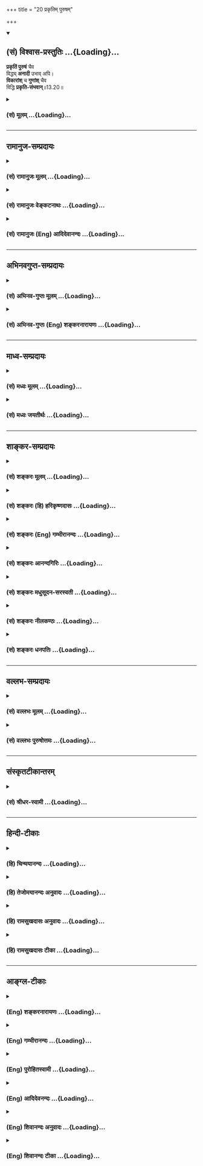 +++
title = "20 प्रकृतिम् पुरुषम्"

+++
<div class="js_include" newlevelforh1="2" title="(सं) विश्वास-प्रस्तुतिः" unfilled url="/purANam_vaiShNavam/mahAbhAratam/06-bhIShma-parva/03-bhagavad-gItA-parva/saMskRtam/vishvAsa-prastutiH/13_xetra-xetrajna-yogaH/20_prakRtim_puruSham.md">
<details open><summary><h2>(सं) विश्वास-प्रस्तुतिः ...{Loading}...</h2></summary>

**प्रकृतिं पुरुषं** चैव  
विद्ध्य् **अनादी** उभाव् अपि।  
**विकारांश्** च **गुणांश्** चैव  
विद्धि **प्रकृति-संभवान्**॥13.20॥
</details>
</div>
<div class="js_include collapsed" newlevelforh1="3" title="(सं) मूलम्" unfilled url="/purANam_vaiShNavam/mahAbhAratam/06-bhIShma-parva/03-bhagavad-gItA-parva/saMskRtam/mUlam/13_xetra-xetrajna-yogaH/20_prakRtim_puruSham.md">
<details><summary><h3>(सं) मूलम् ...{Loading}...</h3></summary>

प्रकृतिं पुरुषं चैव विद्ध्यनादी उभावपि।  
विकारांश्च गुणांश्चैव विद्धि प्रकृतिसंभवान्।।13.20।।
</details>
</div>


_________________
## रामानुज-सम्प्रदायः
<div class="js_include collapsed" newlevelforh1="3" title="(सं) रामानुजः मूलम्" unfilled url="/purANam_vaiShNavam/mahAbhAratam/06-bhIShma-parva/03-bhagavad-gItA-parva/saMskRtam/rAmAnujaH/mUlam/13_xetra-xetrajna-yogaH/20_prakRtim_puruSham.md">
<details><summary><h3>(सं) रामानुजः मूलम् ...{Loading}...</h3></summary>

।।13.19।। प्रकृतिपुरुषौ **उभौ** अन्योन्यसंसृष्टौ **अनादी** इति
**विद्धि।** बन्धहेतुभूतान् **विकारान्** इच्छाद्वेषादीन् अमानित्वादिकान्
**च गुणान्** मोक्षहेतुभूतान् **प्रकृतिसंभवान् विद्धि**। पुरुषेण संसृष्टा
इयम् अनादिकालप्रवृत्ता क्षेत्राकारपरिणता प्रकृतिः स्वविकारैः
इच्छाद्वेषादिभिः पुरुषस्य बन्धहेतुः भवति। सा एव अमानित्वादिभिः
स्वविकारैः पुरुषस्यापवर्ग हेतुः भवति इत्यर्थः। संसृष्टयोः प्रकृतिपुरुषयोः
कार्यभेदम् आह --

</details>
</div>
<div class="js_include collapsed" newlevelforh1="3" title="(सं) रामानुजः वेङ्कटनाथः" unfilled url="/purANam_vaiShNavam/mahAbhAratam/06-bhIShma-parva/03-bhagavad-gItA-parva/saMskRtam/rAmAnujaH/venkaTanAthaH/13_xetra-xetrajna-yogaH/20_prakRtim_puruSham.md">
<details><summary><h3>(सं) रामानुजः वेङ्कटनाथः ...{Loading}...</h3></summary>

  
  
।।13.20।। अथबन्धहेतुः इत्यनेन सङ्गृहीतंप्रकृतिं पुरुषम् इत्यारभ्य
विवेकानुसन्धानात्पूर्वस्यार्थं विविनक्ति -- अथेति। संसर्गहेतुश्चेति
प्रवाहानादेः संसर्गस्य निमित्तमित्यर्थः। उभावनादी इत्यत्रप्रकृतिं पुरुषं
च इतीतरेतरयोगपरचकारेण लब्धं विशेषं दर्शयति --
प्रकृतिपुरुषावुभावन्योन्यसंसृष्टाविति। तदपेक्षया द्विवचनान्तप्रयोग
उपपन्नः। प्रकृतिपुरुषावित्यत्रपरवल्लिङ्गं द्वन्द्वतत्पुरुषयोः
\[अष्टा.2।4।26\] इति पुल्लिङ्गत्वम्। तद्विशेषणत्वात्उभावनादी इत्यनयोरपि
तल्लिङ्गतैव। इच्छा द्वेषः इत्यादिनाअमानित्वम् \[13।7;8\] इत्यादिना च
निर्दिष्टा यथाक्रमं विकारगुणशब्दाभ्यामनूद्यन्त इति
दर्शयतिबन्धहेतुभूतानिति। तत्क्षेत्रं यच्च यादृक्च यद्विकारि \[13।4\] इति
प्रकरणोपक्रमे विकारशब्दः
क्षेत्रकार्यमात्रपरः;,तत्प्रत्यभिज्ञानाच्चात्रापि विकारशब्दस्तद्विषयः।
अतः प्रकरणबलान्न महदादिविकारपरत्वम्। तत्साहचर्याच्च गुणशब्दस्यापि
प्राकरणिकार्थविषयत्वौचित्यात्; सत्त्वादिगुणविषयत्वमयुक्तमिति
भावः। विकारांश्च गुणांश्च इति भेदोक्तिनिदानज्ञापनाय बन्धमोक्षहेतुत्वेन
वचनम्। हेयोपादेयगुणवर्गद्वयोपदेशो हानोपादानार्थतया सप्रयोजनः तस्य
प्रकृतिसम्भवत्वोपदेशस्तु किमर्थः इति शङ्कायामुच्यमानतया
ज्ञातव्यार्थेविद्धि इत्यधिकोक्त्यभिप्रेतमाह -- पुरुषेणेति।
प्रकृतेरेवाकारभेदेन हेयत्वोपादेयत्वज्ञापनार्थस्तत्सम्भवत्वोपदेश इति
भावः। स्वविकारैरित्यमानित्वादीनां विकारत्वभाषणंप्रकृतिसम्भवान्
इत्युक्तप्रकृतिकारणत्वाविशेषाद्गोबलीवर्दनयसूचनार्थम्।  
  

</details>
</div>
<div class="js_include collapsed" newlevelforh1="3" title="(सं) रामानुजः (Eng) आदिदेवानन्दः" unfilled url="/purANam_vaiShNavam/mahAbhAratam/06-bhIShma-parva/03-bhagavad-gItA-parva/saMskRtam/rAmAnujaH/english/AdidevAnandaH/13_xetra-xetrajna-yogaH/20_prakRtim_puruSham.md">
<details><summary><h3>(सं) रामानुजः (Eng) आदिदेवानन्दः ...{Loading}...</h3></summary>

13.20 Know this Prakrti and Purusa (self) are uncreated and are
beginningless. Know that the modifications, desire, hatred etc., which
cause bondage, and the alities of modesty etc., which cause release,
originate from Prakrti. The Prakrti, having no beginning, develops into
the form of the body, and conjoint with the self, causes bondage through
its own transformations such as desire and hatred. The same Prakrti,
through its transformations like modesty etc., causes release. Such is
the meaning. The difference in the functions of Prakrti and Purusa in
combination is stated -

</details>
</div>


_________________
## अभिनवगुप्त-सम्प्रदायः
<div class="js_include collapsed" newlevelforh1="3" title="(सं) अभिनव-गुप्तः मूलम्" unfilled url="/purANam_vaiShNavam/mahAbhAratam/06-bhIShma-parva/03-bhagavad-gItA-parva/saMskRtam/abhinava-guptaH/mUlam/13_xetra-xetrajna-yogaH/20_prakRtim_puruSham.md">
<details><summary><h3>(सं) अभिनव-गुप्तः मूलम् ...{Loading}...</h3></summary>

।।13.20 -- 13.23।। एतल्लक्षणं कृत्वा परीक्षा क्रियते -- प्रकृतिमित्यादि
पर इत्यन्तम्। प्रकृतिरप्यनादिः +++(;N कार्यकारणप्रकृतिरप्यनादिः)+++
कारणान्तराभावात्। विकाराः पटादयः। प्रकृतिरिति कार्यकारणभावे हेतुः।
पुरुषस्तु प्रधान्यात् भोक्ता। प्रकृतिपुरुषयोः पङ्ग्वन्धवत्
किलान्योन्यापेक्षा वृत्तिः। अत एवास्य \[पुरुषस्य\] शास्त्रकृद्भिः
नानाकारैर्नामभिरभिधीयते रूपम् उपद्रष्टा इत्यादिभिः। अयमत्र तात्पर्यार्थः
-- प्रकृतिः तद्विकारः; चतुर्दशविधः सर्गः; तथा पुरुषः; एतत्सर्वम् अनादि
नित्यं च ब्रह्मतत्वाच्छुरितत्वे सति तदनन्यत्वात्।

</details>
</div>
<div class="js_include collapsed" newlevelforh1="3" title="(सं) अभिनव-गुप्तः (Eng) शङ्करनारायणः" unfilled url="/purANam_vaiShNavam/mahAbhAratam/06-bhIShma-parva/03-bhagavad-gItA-parva/saMskRtam/abhinava-guptaH/english/shankaranArAyaNaH/13_xetra-xetrajna-yogaH/20_prakRtim_puruSham.md">
<details><summary><h3>(सं) अभिनव-गुप्तः (Eng) शङ्करनारायणः ...{Loading}...</h3></summary>

13.20 See Comment under 13.23

</details>
</div>


_________________
## माध्व-सम्प्रदायः
<div class="js_include collapsed" newlevelforh1="3" title="(सं) मध्वः मूलम्" unfilled url="/purANam_vaiShNavam/mahAbhAratam/06-bhIShma-parva/03-bhagavad-gItA-parva/saMskRtam/madhvaH/mUlam/13_xetra-xetrajna-yogaH/20_prakRtim_puruSham.md">
<details><summary><h3>(सं) मध्वः मूलम् ...{Loading}...</h3></summary>

।।13.20।। यतश्च यत् \[13।4\] इति वक्तुं प्रकृतिविकारपुरुषान्
सङ्क्षिप्याऽऽह। गुणाः सत्त्वादयः। तेषामत्यल्पो विशेषो लयात्सर्ग इति
विकाराः पृथगुक्ताः। कार्याकार्यगुणास्तिस्रो यतः स्वल्पोद्भवो जनौ इति
माधुच्छन्दसशाखायाम्।

</details>
</div>
<div class="js_include collapsed" newlevelforh1="3" title="(सं) मध्वः जयतीर्थः" unfilled url="/purANam_vaiShNavam/mahAbhAratam/06-bhIShma-parva/03-bhagavad-gItA-parva/saMskRtam/madhvaH/jayatIrthaH/13_xetra-xetrajna-yogaH/20_prakRtim_puruSham.md">
<details><summary><h3>(सं) मध्वः जयतीर्थः ...{Loading}...</h3></summary>

।।13.20।। ननुप्रकृतिं पुरुषं चैव विद्धि इत्यादिकमप्रतिज्ञातं
किमित्युच्यते मैवम्। यादृक्च \[13।4\] इति प्रतिज्ञातस्य सप्रकारस्य
क्षेत्रस्य कथनात् तत्प्रतिज्ञाक्रमेण प्रागेव कुतो नोक्तं इत्यत आह --
**यतश्चे**ति। यतश्च यत् \[13।4\] इति प्रतिज्ञातं प्रेरकस्वरूपं
तावत्प्रभावानन्तरं वक्तव्यं प्राप्तम्। तत्र प्रेरकस्य स्वरूपनिरूपणं
प्रेर्यज्ञानमपेक्षते। प्रेर्यं च सप्रकारं क्षेत्रम्; प्रेरकस्वरूपं
वक्तुं अनेन प्रेरणीयं सप्रकारं क्षेत्रमुच्यते। तस्य प्रागपि वचने,गौरवं
स्यादिति भावः। तर्हि प्रकृतीत्यादि कथमुच्यते ईश्वरातिरिक्तः सर्वोऽपि
चेतनाचेतनवर्गः क्षेत्रमित्युच्यते। तत्र प्रकृतिशब्देनमहाभूतानि \[13।6\]
इत्यादिनोक्तानि चतुर्विंशतितत्त्वानि गृह्यन्ते।
विकारशब्देनेच्छाद्युपलक्षिताः क्षेत्रान्तर्भूता अपि गुणत्रयाद्याः सर्वे
विकारा विवक्षाविशेषवशेन पृथगुपात्ताः। पुरुषशब्देन जीव इति। यावत्सञ्जायते
\[13।27\] इत्यादिना पुनर्वक्ष्यमाणत्वात्पुनरुक्तिदोषं परिहर्तुं
संङ्क्षिप्येत्युक्तम्। आह सप्रकारान्निरूपयति। गुणाः सुखदुःखमोहा इति
\[शं.\] कश्चित्। कार्यकारणलक्षणा इत्यन्वयः; तदुभयं निराकर्तुं व्याचष्टे
-- **गुणा** इति। ननु सत्वरजस्तमसामपि प्रकृतिविकारत्वात्विकारांश्च
गुणांश्च इति। पृथगुक्तिः किमर्था इत्यत आह -- **तेषामि**ति। इति
ज्ञापयितुमिति शेषः। विकाराः पृथगुक्ता इति विकाराश्च गुणाश्च पृथगुक्ता
इत्यर्थः। कार्याश्च तेऽकार्याश्च। तिखस्त्रयः। अनेन सुखाद्यङ्गीकारे
विकारेभ्यः पृथग्ग्रहणमयुक्तमित्यपि सूचितम्।

</details>
</div>


_________________
## शाङ्कर-सम्प्रदायः
<div class="js_include collapsed" newlevelforh1="3" title="(सं) शङ्करः मूलम्" unfilled url="/purANam_vaiShNavam/mahAbhAratam/06-bhIShma-parva/03-bhagavad-gItA-parva/saMskRtam/shankaraH/mUlam/13_xetra-xetrajna-yogaH/20_prakRtim_puruSham.md">
<details><summary><h3>(सं) शङ्करः मूलम् ...{Loading}...</h3></summary>

।।13.20।। --,**प्रकृतिं पुरुषं चैव** ईश्वरस्य प्रकृती तौ प्रकृतिपुरुषौ
**उभावपि अनादि विद्धि;** न विद्यते आदिः ययोः तौ अनादी। नित्येश्वरत्वात्
ईश्वरस्य तत्प्रकृत्योरपि युक्तं नित्यत्वेन भवितुम्। प्रकृतिद्वयवत्त्वमेव
हि ईश्वरस्य ईश्वरत्वम्। याभ्यां प्रकृतिभ्याम् ईश्वरः
जगदुत्पत्तिस्थितिप्रलयहेतुः; ते द्वे अनादी सत्यौ संसारस्य कारणम्।। न आदी
अनादी इति तत्पुरुषसमासं केचित् वर्णयन्ति। तेन हि किल ईश्वरस्य कारणत्वं
सिध्यति। यदि पुनः प्रकृतिपुरुषावेव नित्यौ स्यातां तत्कृतमेव जगत् न
ईश्वरस्य जगतः कर्तृत्वम्। तत् असत् प्राक् प्रकृतिपुरुषयोः उत्पत्तेः
ईशितव्याभावात् ईश्वरस्य अनीश्वरत्वप्रसङ्गात्; संसारस्य निर्निमित्तत्वे
अनिर्मोक्षप्रसङ्गात् शास्त्रानर्थक्यप्रसङ्गात् बन्धमोक्षाभावप्रसङ्गाच्च।
नित्यत्वे पुनः ईश्वरस्य प्रकृत्योः सर्वमेतत् उपपन्नं भवेत्। कथम्
**विकारांश्च गुणांश्चैव** वक्ष्यमाणान्विकारान्
बुद्ध्यादिदेहेन्द्रियान्तान् गुणांश्च सुखदुःखमोहप्रत्ययाकारपरिणतान्
**विद्धि** जानीहि **प्रकृतिसंभवान्;** प्रकृतिः ईश्वरस्य विकारकारणशक्तिः
त्रिगुणात्मिका माया; सा संभवो येषां विकाराणां गुणानां च तान् विकारान्
गुणांश्च विद्धि प्रकृतिसंभवान् प्रकृतिपरिणामान्।। के पुनः ते विकाराः
गुणाश्च प्रकृतिसंभवाः --,

</details>
</div>
<div class="js_include collapsed" newlevelforh1="3" title="(सं) शङ्करः (हि) हरिकृष्णदासः" unfilled url="/purANam_vaiShNavam/mahAbhAratam/06-bhIShma-parva/03-bhagavad-gItA-parva/saMskRtam/shankaraH/hindI/harikRShNadAsaH/13_xetra-xetrajna-yogaH/20_prakRtim_puruSham.md">
<details><summary><h3>(सं) शङ्करः (हि) हरिकृष्णदासः ...{Loading}...</h3></summary>

।।13.20।। सातवें अध्यायमें ईश्वरकी क्षेत्र और क्षेत्रज्ञरूप अपरा और परा
-- दो प्रकृतियाँ बतलायी गयी हैं तथा यह भी कहा गया है कि ये दोनों
प्रकृतियाँ समस्त प्राणियोंकी योनि ( कारण ) हैं। अब यह बात बतलायी जाती है
कि वे क्षेत्र और क्षेत्रज्ञरूप दोनों प्रकृतियाँ सब भूतोंकी योनि किस
प्रकार हैं --, प्रकृति और पुरुष जो कि ईश्वरकी प्रकृतियाँ हैं; उन दोनोंको
ही तू अनादि जान। जिनका आदि न हो उनका नाम अनादि है। ईश्वरका ईश्वरत्व
नित्य होनेके कारण उसकी दोनों प्रकृतियोंका भी नित्य होना उचित ही है
क्योंकि इन दोनों प्रकृतियोंसे युक्त होना ही ईश्वरकी ईश्वरता है। जिन
दोनों प्रकृतियोंद्वारा ईश्वर जगत्की उत्पत्ति स्थिति और प्रलयका कारण है;
वे दोनों अनादिसिद्ध ही संसारकी कारण हैं। कोईकोई टीकाकार जो आदि ( कारण )
नहीं हैं वे अनादि कहे जाते हैं; इस प्रकार यहाँ तत्पुरुषसमासका वर्णन करते
हैं ( और कहते हैं कि ) इससे केवल ईश्वर ही जगत्का कारण है; यह बात,सिद्ध
होती है। यदि प्रकृति और पुरुषको नित्य माना जाय तो संसार उन्हींका रचा हुआ
माना जायगा; ईश्वर जगत्का कर्ता सिद्ध न होगा। किंतु ऐसा मानना ठीक नहीं
क्योंकि ( यदि प्रकृति और पुरुषको नित्य न माने तो ) प्रकृति और पुरुषकी
उत्पत्तिसे पूर्व शासन करने योग्य वस्तुका अभाव होनेसे ईश्वरमें
अनीश्वरताका प्रसङ्ग आ जाता है। तथा संसारको बिना निमित्तके उत्पन्न हुआ
माननेसे उसके अन्तके अभावका प्रसङ्ग; शास्त्रकी व्यर्थताका प्रसङ्ग और
बन्धमोक्षके अभावका प्रसङ्ग प्राप्त होता है; ( इसलिये भी उपर्युक्त अर्थ
ठीक नहीं है। ) परंतु ईश्वरकी इन दोनों प्रकृतियोंको नित्य मान लेनेसे यह
सब व्यवस्था ठीक हो जाती है। कैसे ( सो कहते हैं -- ) विकारोंको और गुणोंको
तू प्रकृतिसे उत्पन्न जान अर्थात् बुद्धिसे लेकर शरीर और इन्द्रियोंतक अगले
श्लोकमें बतलाये हुए विकारोंको तथा सुखदुःख और मोह आदि वृत्तियोंके रूपमें
परिणत हुए तीनों गुणोंको तू प्रकृतिसे उत्पन्न हुए जान। अभिप्राय यह है कि
विकारोंकी कारणरूपा जो ईश्वरकी त्रिगुणमयी माया शक्ति है; उसका नाम प्रकृति
है। वह जिन विकारों और गुणोंको उत्पन्न करनेवाली है; उन विकारों और गुणोंको
तू प्रकृतिजनित -- प्रकृतिके ही परिणाम समझ।

</details>
</div>
<div class="js_include collapsed" newlevelforh1="3" title="(सं) शङ्करः (Eng) गम्भीरानन्दः" unfilled url="/purANam_vaiShNavam/mahAbhAratam/06-bhIShma-parva/03-bhagavad-gItA-parva/saMskRtam/shankaraH/english/gambhIrAnandaH/13_xetra-xetrajna-yogaH/20_prakRtim_puruSham.md">
<details><summary><h3>(सं) शङ्करः (Eng) गम्भीरानन्दः ...{Loading}...</h3></summary>

13.20 Viddhi, know; ubhau, both; prakrtim Nature; and also the purusam,
individual soul;-these two; Nature and the soul. the aspects of God-to
be api, verily; anadi, without beginning. Those two that have no
beginning (adi), are anadi. Since the godhood of God is eternal,
therefore it is logical that even His aspects also should have
eternality. For God's god-hood consists verily in having the two
aspects. Those two aspects through which God becomes the cause of
creation, continuance and dissolution of the Universe, and which are
beginningless, are the sources of mundane existence. Some interpret the
phrase anadi in the tatpurusa \[Tatpurusa: Name of a class of compounds
in which the first member determines the sense of the other members, or
in which the last member is defined or alified by the first, without
losing its original independence.-V.S.A.\] sense of na adi, not primeval
(not cause). (According to them) thery indeed is established the
causality of God. Again, if Nature and soul themselves be eternal, the
mundane existence would surely be their creation, and the causality of
the mundane existence would not be God's. That is wrong because, there
being nothing to rule over before the emergence of Nature and soul,
there will arise the contingency of God ceasing to be God! And if the
mundane state be uncaused \[Uncaused, i.e. not caused by Nature and
soul, but by God independently of those two aspects.\] there arises the
contingency of the absence of Liberation, \[If God were. Himself the
sole cause of mundane existence, independently of His two aspects, then
it would be endless because there would be nothing to prevent liberated
souls from being put under bondage again.\] the scriptures becoming
useless, and the absence of bondage and freedom. On the other hand, all
these become justifiable if God and the two aspects be eternal. How;
Viddhi, know; the vikaran, modifications that will be spoken of-the
intellect etc., the body and the organs; ca eva, as also; gunan, the
alities (sattva etc.)-manifest in the form of the mental states of
happiness, sorrow and attachment; as prakriti-sambhavan, born of Nature.
Nature, Maya, is the power of God, which is the cause of the
modifications and which consists of the three alities. Those
modifications and alities, which have that Nature as their source,-know
those modifications and alities as 'born of Nature', as transformations
of Nature. Which again, are those modifications and alities born of
Nature;

</details>
</div>
<div class="js_include collapsed" newlevelforh1="3" title="(सं) शङ्करः आनन्दगिरिः" unfilled url="/purANam_vaiShNavam/mahAbhAratam/06-bhIShma-parva/03-bhagavad-gItA-parva/saMskRtam/shankaraH/AnandagiriH/13_xetra-xetrajna-yogaH/20_prakRtim_puruSham.md">
<details><summary><h3>(सं) शङ्करः आनन्दगिरिः ...{Loading}...</h3></summary>

।।13.19।। प्रकृतिमित्यादि वक्ष्यमाणमनन्तरपूर्वग्रन्थसंबन्धीत्याशङ्क्य
व्यवहितेन संबन्धार्थं व्यवहितमनुवदति -- **तत्रेति।** तयोश्च
प्रकृत्योरुक्तं भूतकारणत्वमित्याह -- **एतदिति।** भूतानामिव प्रकृत्योरपि
प्रकृत्यन्तरापेक्षयानवस्थानान्न भूतयोनितेति शङ्कते -- **क्षेत्रेति।**
तत्राकृताभ्यागमादिवारणाय बन्धस्य निदानज्ञानार्थमात्मनो
विक्रियावत्त्वादिदोषनिरासार्थं च प्रकृतिपुरुषयोरनादित्वं
क्षेत्रत्वेनोक्तानां प्रकृतिंप्रति विकारभावं च दर्शयति -- **अयमर्थ
इति।** स च यो यत्स्वभावश्चेत्युद्दिष्टं व्याचष्टे -- **प्रकृतिमिति।**
ईश्वस्यापरा प्रकृतिरत्र प्रकृतिशब्देनोक्ता परा तु प्रकृतिर्जीवाख्या
पुरुषशब्देन विवक्षितेति व्याकरोति -- **ईश्वरस्येति।** तयोरनादित्वं
व्युत्पादयति -- **नेत्यादिना।** तत्र युक्तिमाह --
**नित्यत्वादीश्वरस्येति।** ईश्वरस्योक्तप्रकृतिद्वयवत्त्वं
कथमित्याशङ्क्याह -- **प्रकृतीति।** तस्य जगज्जन्मादौ
स्वातन्त्र्यमेवेश्वरत्वं न प्रकृतिद्वयवत्वमित्याशङ्क्याह --
**याभ्यामिति।** प्रकृत्योरनादित्वं कुत्रोपयुक्तमित्याशङ्क्याह -- **ते
इति।** मतान्तरमाह -- **नेत्यादिना।** तयोर्मूलकारणत्वाभावे कस्य
तदेष्टव्यमित्याशङ्क्याह -- **तेन हीति।** प्रकृत्योरेव मूलकारणत्वे
श्रुतिस्मृतिसिद्धमीश्वरस्य तथात्वं न स्यादित्याह -- **यदीति।**
प्रकृतिद्वयस्य कार्यत्वपक्षं प्रत्याह -- **तदसदिति।** किञ्च
प्रकृतिद्वयमनपेक्ष्येश्वरस्य संसारहेतुत्वे स्वातन्त्र्यान्मुक्तानामपि
ततः  
  
संसाराप्तेरनिषेधान्मोक्षशास्त्राप्रामाण्यान्न तस्यैव संसारहेतुतेत्याह --
**संसारस्येति।** निर्निमित्तत्वं प्रकृतिद्वयापेक्षामृते परस्यैव
निमित्तत्वमिति यावत्। किञ्च कार्यत्वे प्रकृत्योस्तदुदयात्पूर्वं
बन्धाभावे तद्विश्लेषात्मनो मोक्षस्याभावात्कदाचिदुभयाभावे
पुनस्तदप्रसङ्गान्न प्रकृतिद्वयस्य कार्यतेत्याह -- **बन्धेति।**
प्रकृत्योर्मूलकारणत्वे नानुपपत्तिरित्याह -- **नित्यत्व इति।** स्वपक्षे
दोषाभावं प्रश्नपूर्वकं प्रपञ्चयति -- **कथमित्यादिना।** संभवः
सत्ताप्रापको हेतुः प्रकृतेरनादित्वे विकाराणां गुणानां च
तत्कार्यत्वादात्मनो निर्विकारत्वं निर्गुणत्वं च सिध्यतीति भावः।

</details>
</div>
<div class="js_include collapsed" newlevelforh1="3" title="(सं) शङ्करः मधुसूदन-सरस्वती" unfilled url="/purANam_vaiShNavam/mahAbhAratam/06-bhIShma-parva/03-bhagavad-gItA-parva/saMskRtam/shankaraH/madhusUdana-sarasvatI/13_xetra-xetrajna-yogaH/20_prakRtim_puruSham.md">
<details><summary><h3>(सं) शङ्करः मधुसूदन-सरस्वती ...{Loading}...</h3></summary>

।।13.20।। तदनेन ग्रन्थेन तत्क्षेत्रं यच्च यादृक्चेत्येतद्व्याख्यातम्।
इदानीं यद्विकारि यतश्च यत् स च यो,यत्प्रभावश्चेत्येतद्व्याख्यातव्यम्।
तत्र प्रकृतिपुरुषयोः संसारहेतुत्वकथनेन यद्विकारि यतश्च
यदिति,प्रकृतिमित्यादि द्वाभ्यां प्रपञ्च्यते। स च यो यत्प्रभावश्चेति तु
पुरुष इत्यादिद्वाभ्यामिति विवेकः। तत्र सप्तमे ईश्वरस्य द्वे प्रकृती
परापरे क्षेत्रक्षेत्रज्ञलक्षणे उपन्यस्य एतद्योनीनि भूतानीत्युक्तं;
तत्रापरा प्रकृतिः क्षेत्रलक्षणा परा तु जीवलक्षणेति तयोरनादित्वमुक्त्वा
तदुभययोनित्वं भूतानामुच्यते। प्रकृतिमिति प्रकृतिर्मायाख्या
त्रिगुणात्मिका पारमेश्वरी शक्तिः क्षेत्रलक्षणा या प्रागपरा
प्रकृतिरित्युक्ता। या तु परा प्रकृतिर्जीवाख्या प्रागुक्ता स इह पुरुष
इत्युक्त इति न पूर्वापरविरोधः। प्रकृतिं पुरुषं च उभावपि अनादी एव विद्धि।
न विद्यत आदिः कारणं ययोस्तौ। तथा प्रकृतेरनादित्वं सर्वजगत्कारणत्वात्;
तस्या अपि कारणतापेक्षत्वेऽनवस्थाप्रसङ्गात्; पुरुषस्यानादित्वं
तद्धर्माधर्मप्रयुक्तत्वात्; कृत्स्नस्य जगतः जातस्य
हर्षशोकभयसंप्रतिपत्तेः अन्यथा कृतहान्यकृताभ्यागमप्रसङ्गात्। यतः
प्रकृतिरनादिः अतस्तस्या भूतयोनित्वमुक्तं प्रागुपपद्यत इत्याह --
विकारानिति। विकारांश्च षोडश पञ्चमहाभूतान्येकादशेन्द्रियाणि च; गुणांश्च
सत्त्वरजस्तमोरूपान् सुखदुःखमोहान् प्रकृतिसंभवानेव प्रकृतिकारणकानेव
विद्धि जानीहि।

</details>
</div>
<div class="js_include collapsed" newlevelforh1="3" title="(सं) शङ्करः नीलकण्ठः" unfilled url="/purANam_vaiShNavam/mahAbhAratam/06-bhIShma-parva/03-bhagavad-gItA-parva/saMskRtam/shankaraH/nIlakaNThaH/13_xetra-xetrajna-yogaH/20_prakRtim_puruSham.md">
<details><summary><h3>(सं) शङ्करः नीलकण्ठः ...{Loading}...</h3></summary>

।।13.20।। एवं क्षेत्रं शरीराख्यमव्यक्तमुक्तं तत्प्रकाराश्च
महदाद्यास्त्रयोविंशतिस्तद्विकारा इच्छादयो ज्ञानाज्ञानशब्दिता
अमानित्वमानित्वादयः पुरुषश्च उक्तः। इदानीं क्षेत्रक्षेत्रज्ञयोर्मध्ये
यस्माद्यज्जायते तच्च क्षेत्रज्ञस्य प्रभावश्चेति द्वयं वक्तव्यं तत्राद्यं
विवृणोति त्रिभिः -- **प्रकृतिमिति।** सप्तमाध्यायेऽष्टधा या प्रकृतिरपरा
उक्ता सात्र प्रकृतिः। या तु जीवभूता परा प्रकृतिरुक्ता सात्र
पुरुषशब्देनोच्यते। एतौ हि संपृक्तौ संसारं जनयतः। वियोगश्च तयोर्मोक्षः।
तत्र तावुभावप्यनादी विद्धि। तयोरादिमत्त्वे संसारस्याकस्मिकत्वापातात्
कृतहानाकृताभ्यागमप्रसङ्गश्चेत्यन्यत्र विस्तरः। विकारान् इच्छादीन् गुणान्
बुद्धीन्द्रियादींश्च प्रकृतिसंभवान् विद्धि।

</details>
</div>
<div class="js_include collapsed" newlevelforh1="3" title="(सं) शङ्करः धनपतिः" unfilled url="/purANam_vaiShNavam/mahAbhAratam/06-bhIShma-parva/03-bhagavad-gItA-parva/saMskRtam/shankaraH/dhanapatiH/13_xetra-xetrajna-yogaH/20_prakRtim_puruSham.md">
<details><summary><h3>(सं) शङ्करः धनपतिः ...{Loading}...</h3></summary>

।।13.20।। सप्तमे ईश्वरस्य द्वे प्रकृती परापरे क्षेत्रक्षेत्रज्ञलक्षणे
उपन्यस्य एतद्योनीनि भूतानित्युक्तं तत्र
प्रकृतिद्वयनिरुपणार्थमारब्धेऽस्मिन्नध्याये इदं शरीरमिति द्वाभ्यां
क्षेत्रक्षेत्रलक्षणप्रकृतिद्वयस्वरुपं निर्दिश्य तत्क्षेत्रं यच्च
यादृक्चेत्यादिना तत्प्रतिपादितं; ततो महाभूतानीत्यादिना यच्च यादृक्चेति
प्रतिपाद्य सच यो यत्प्रभावश्चेति पुरुष इति द्वाभ्यां प्रतिपादयितुमादौ
एतद्योनीनि भूतानिति निरुपणाय प्रतिज्ञातं यद्विकारि यतश्च यदिति
प्रतिपादयति -- प्रकृतिमिति द्वाभ्याम्। प्रकृतिरीश्वरस्य हि
विकारकारणशक्तिस्त्रिगुणात्मिका मायामायां तु प्रकृतिं विद्यान्मायिनं तु
महेश्वरं। देवी ह्येषा गुणमयी मम माया दुरत्यया िति श्रुतिस्मृतिभ्यां
पुरुषः क्षेत्रज्ञलक्षणा परा प्रकृतिः तौ प्रकृतिपुरुषावुभावपि अनादी एव
नतु सादी इति विद्धि। नैक्सायपि सादित्त्वमिति द्रढयितुमुभावपीत्युक्तं। न
विद्यते आदिः कारणं ययोस्तावनादी। ईश्वरस्य नित्यत्वात्तत्प्रकृत्योरपि
तथात्वेन भवितुं युक्तम्। संसारोत्पादनोपयुक्तमनादित्वं ययोस्ताभ्यां
प्रकृतिभ्यामीश्वरस्य जगदुत्पत्तिस्थतिप्रलयहेतुत्वसंपत्त्या
तद्वयवत्त्वमेव तस्येश्वरत्वम्। ननु प्रकृतिपुरुषोरनादित्वे तयोरेव
जगत्कर्तृत्वं नेश्वरस्य तयोरादिमत्त्वे त्वीश्वरस्य तत्कर्तृत्वं
सिध्यतीत्यतो न अनादीति तत्पुरुषसमासो वक्तव्य इतिचेन्न।
प्रकृतिपुरुषोरुत्पत्तेः प्रागीशितव्याभावादीश्वरस्यानीश्वरत्वप्रशङ्गात्।
संसारस्य निर्निमित्तत्वे मुक्तानामपि
संसारापत्तेरनिषेधादनिर्मोक्षप्रसघङ्गेन शास्त्रानर्थक्यप्रसङ्गात्।
तदुतयात्पर्वं बन्धस्याभावेन तन्निवृत्त्यात्मनो मोक्षास्याभावात्
बन्धमोक्षाभावप्रसङ्गाच्च। प्रकृतिपुरुषयोरनादित्वे विकाराणआं गुणानां च
प्रकृतिकार्यत्वादात्म नो निर्विकारत्वं निर्गुणत्वं च सिध्यति।
इदमेवाभिप्रेत्याह। इदमेवाभिप्रेत्याह। विकारन्वक्ष्यमाणान्
बुद्य्धादिदेहेन्द्रियान्तान् गुणांस्चैव सुखदुःखमोहप्रत्ययाकारपरिणतान्
सत्त्वरजस्तमःसंज्ञान् प्रकृतिसंभवान् त्रिगुणात्मिकमायापरिणामान् विद्धि
जानीहि। पुरुषं च वित् हि विद्धीति पुरुषादिशब्दावृत्त्या
उत्तरार्धस्तविद्धीत्यस्य संबन्धेन योज्यम्। तेन नित्यज्ञानस्वरुपस्य
विवक्षितत्वात्पुरुषशब्दस्य कार्यकरणसंघाते प्रसिद्धेस्तस्य च
सादित्वात्कथमनादित्मिति शङ्का न प्रभवतीति क्लिष्टकल्पना तु पूर्वं महता
प्रयत्नेन संघातात्पुरुषवैलक्षण्यप्रतिपादनादस्याः शङ्कयाया
एवाभावात्सर्वज्ञैराचार्यैः कथं कर्तव्येति तदकरणातेषां न्यूनता न
शङ्कनीया।

</details>
</div>


_________________
## वल्लभ-सम्प्रदायः
<div class="js_include collapsed" newlevelforh1="3" title="(सं) वल्लभः मूलम्" unfilled url="/purANam_vaiShNavam/mahAbhAratam/06-bhIShma-parva/03-bhagavad-gItA-parva/saMskRtam/vallabhaH/mUlam/13_xetra-xetrajna-yogaH/20_prakRtim_puruSham.md">
<details><summary><h3>(सं) वल्लभः मूलम् ...{Loading}...</h3></summary>

।।13.20।। अथस च यो यत्प्रभावश्च \[13।4\] इत्येतत्पूर्वप्रतिज्ञातं
पुरुषतत्त्वं कथयिष्यन् अत्यन्तविभक्तस्वभावयोः प्रकृत्यात्मनोः
कारणस्वरूपादनन्ययोः सफलं सर्वहेतुत्वमाह -- पञ्चभिः। तत्र
प्रकृतिरात्मव्यतिरिक्ता साङ्ख्यैकदेशिनो मते पुरुषवन्नित्या।
भगवदीयसाङ्ख्ये तु भागवतः शक्तिः। साङ्ख्यशास्त्रं तु न भगवन्तं विषयीकरोति
तत्प्रवर्त्तकत्वात्तन्नियामकत्वाच्च। अक्षरादर्वागेव तच्छास्त्रप्रवृत्तेः
पञ्चधा भावना अनादिः पुरुषोत्तमोऽक्षरं कालः प्रकृतिपुरुषाविति। इदं
मतमाश्रित्यात्र साङ्ख्यसिद्धान्तप्रवृत्तिः; न तु प्राकृतमाश्रित्य। तथाहि
-- प्रकृतिमिति। पुरुषमिति। उभयत्र सर्वसमष्टिरूपविवक्षयैकवचनम्। एतच्चस एव
(एषः) प्रकृतिं सूक्ष्मां दैवीं गुणमयीं विभुः। यदृच्छयैवोपगतामभ्यपपद्यत
लीलया। गुणैर्विचित्राः सृजतीं सरूपाः प्रकृतिं प्रजाः। विलोक्य सद्यो
मुमुहे स इह ज्ञानगृहया \[भाग.3।26।4;5\] इति भागवतवाक्येनैकार्थयति। तत्र
कार्यकारणरूपेण प्रकृतिर्द्विविधा; कार्यरूपा जीवात्मोपाधिरविद्यायुक्ता
कारणरूपा माया परमात्मनः। एवं पुरुषोऽपि द्विविधः कारणमंशी मूलपुरुषात्मा;
तस्य कार्यं अंशा जीवपुरुषा इति। तत्र स एव पुरुषः प्रकृतिं लीलया क्रीडया
हेतुनाऽभ्यपद्यत। कीदृशीं प्रकृतिं यदृच्छयैव भगवदिच्छयैवोपगतामिति। तां तं
च उभावप्येतौ चिरादधिगम्यमानौ मदंशभूतौ सच्चित्स्वभावौ
कारणस्वरूपानन्यत्वादनादी एव विद्धि।
बन्धहेतुभूतान्विकारांश्चेच्छाद्वेषादीन् अमानित्वाद्विकारांश्च।
गुणानमृतहेतुभूतान्सत्वादीन्वा प्रकृतिसम्भवाननादीन् विद्धि। सर्गकाले मे
मायांशागुणात्मिकाऽचेतना प्रकृतिः पुरुषेण मूलभूताक्षरांशेन संसृष्टा
महदहङ्कारभूम्यादिरूपिणी क्षेत्राकारेण विपरिणता अन्तरासृष्ट्या
नीहाररूपयाऽविद्ययाऽध्यस्ता प्रकृतिः सविकारैरिच्छाद्वेषादिभिः पुरुषस्य
बन्धहेतुः। सैव मायानिर्मितया विद्ययाऽवगताऽमानित्वादिभिः स्वविकारैः
पुरुषस्यामृतहेतुर्भवतीत्यर्थः।

</details>
</div>
<div class="js_include collapsed" newlevelforh1="3" title="(सं) वल्लभः पुरुषोत्तमः" unfilled url="/purANam_vaiShNavam/mahAbhAratam/06-bhIShma-parva/03-bhagavad-gItA-parva/saMskRtam/vallabhaH/puruShottamaH/13_xetra-xetrajna-yogaH/20_prakRtim_puruSham.md">
<details><summary><h3>(सं) वल्लभः पुरुषोत्तमः ...{Loading}...</h3></summary>

  
  
।।13.20।। एवं पूर्वप्रतिज्ञातंतत्क्षेत्रं यच्च यादृक्च \[13।4\] इति
निरूपितम् स्वांशत्वेन तत्र क्षेत्रक्षेत्रज्ञसंज्ञा कथं
इत्याशङ्क्ययद्विकारि \[13।4\] इत्यादिना पूर्वमेव प्रतिज्ञातं उभयोः
स्वरूपं निरूपयति -- प्रकृतिमित्याद्यैः पञ्चभिः पद्यैः। प्रकृतिं
सर्वजननसमर्था व्यापकत्वादिधर्मयुतां भगवच्छक्तित्वादनादिं; पुरुषं
च,तद्रसभोक्तारं भोक्त्रंशरूपं भगवदंशत्वादनादिम्; एवमुभावपि अनादी विद्धि
जानीहि। अत्रायं भावः -- पूर्वं ब्रह्मप्रकृतिपुरुषरूपेण
त्रिचित्ररसभोगार्थमाविभूर्य ततः सर्वं कृतवान्; स्वांशानां जीवानां
ज्ञापनार्थं तत्र मोहकस्वभावमायासम्बन्धादन्यथा ज्ञानेन सम्बन्धो भवति;
तदभावायाऽनादिस्वभगवच्छक्तिभगवदंशादिज्ञानेन मोहो न भवेदित्यर्थः। एवं
तावनादी ज्ञात्वा विकारान् देहेन्द्रियादीन् सेवौपयिकान् गुणान्
सुखदुःखमोहात्मकान् प्रकृतिसम्भवानेव विद्धि। अत्रायं भावः
कयाचिदवस्थयाऽवस्थितस्वस्वरूपेण स्वरसानुभवार्थं देहादीन् सत्तात्मकान्
शक्तितः प्रकटीकरोति; तथैव
सङ्गमसुखानुभवविरहदुःखानन्दानुभवासक्त्यात्मकानन्दमोहात्मकान् गुणानपि
प्रकटयति; अतस्तथा विद्धि। एवं ज्ञानप्रयोजनं चाग्रे स्फुटीभविष्यति।  
  

</details>
</div>


_________________
## संस्कृतटीकान्तरम्
<div class="js_include collapsed" newlevelforh1="3" title="(सं) श्रीधर-स्वामी" unfilled url="/purANam_vaiShNavam/mahAbhAratam/06-bhIShma-parva/03-bhagavad-gItA-parva/saMskRtam/shrIdhara-svAmI/13_xetra-xetrajna-yogaH/20_prakRtim_puruSham.md">
<details><summary><h3>(सं) श्रीधर-स्वामी ...{Loading}...</h3></summary>

।।13.20।। तदेवंतत्क्षेत्रं यच्च यादृक्च इत्येतावत्प्रपञ्चितम्। इदानीं
तुयद्विकारि यतश्च यत्। स च यो यत्प्रभावश्च इत्येतत्पूर्वं प्रतिज्ञातमेव
प्रकृतिपुरुषयोः संसारहेतुत्वकथनेन प्रपञ्चयति **-- प्रकृतिमिति पञ्चभिः।**
तत्र प्रकृतिपुरुषयोरादिमत्त्वे तयोरपि प्रकृत्यन्तरेण
भाव्यमित्यनवस्थापत्तिः स्यात्। अतस्तावुभावनादी विद्धि। अनादेरीश्वरस्य
शक्तित्वात्प्रकृतिरनादिः; पुरुषोऽपि तदंशत्वादनादिरेव; अत्र च परमेश्वरस्य
तच्छक्तीनां चानादित्वं नित्यत्वं च
श्रीमच्छंकरभगवद्भाष्यकृद्भिरतिप्रबन्धेनोपपादितमिति
ग्रन्थबाहुल्यान्नास्माभिः प्रतन्यते। विकारांश्च देहेन्द्रियादीन्;
गुणांश्च गुणपरिणामान्सुखदुःखमोहादीन्प्रकृतेः संभवान्संभूतान्विद्धि।

</details>
</div>


_________________
## हिन्दी-टीकाः
<div class="js_include collapsed" newlevelforh1="3" title="(हि) चिन्मयानन्दः" unfilled url="/purANam_vaiShNavam/mahAbhAratam/06-bhIShma-parva/03-bhagavad-gItA-parva/hindI/chinmayAnandaH/13_xetra-xetrajna-yogaH/20_prakRtim_puruSham.md">
<details><summary><h3>(हि) चिन्मयानन्दः ...{Loading}...</h3></summary>

।।13.20।। इसके पूर्व सातवें अध्याय में भगवान् श्रीकृष्ण ने अपनी दो
प्रकृतियों अपरा और परा का वर्णन करते हुए कहा था कि ये दोनों प्रकृतियाँ
ही सृष्टि की योनि अर्थात् कारण हैं। इन दोनों का ही निर्देश यहाँ क्षेत्र
और क्षेत्रज्ञ के रूप में किया गया है। उक्त विचार को ही दूसरी शब्दावली में
बताते हुए भगवान् कहते हैं कि प्रकृति (क्षेत्र) और पुरुष (क्षेत्रज्ञ)
दोनों ही अनादि हैं। ये दोनों ही परमात्मा के ही दो रूप हैं। परमेश्वर
नित्य है; इसलिए उसके इन दो रूपों का भी अनादि होना; उचित ही है। प्रकृति
और पुरुष ही परस्पर सम्बन्ध के द्वारा इस जगत् की उत्पत्ति; स्थिति और लय
के कारण हैं। इस प्रकार; यद्यपि संसार के कारण ये दोनों हैं; तथापि इनका
अधिष्ठान ज्योतियों की ज्योतिस्वरूप ब्रह्म ही है। भगवान् आगे कहते हैं कि
समस्त देह; इन्द्रिय; मन और बुद्धि ये विकार और सुखदुख; मोहादिक ये गुण
जिनका वर्णन गीता में ही आगे किया जाने वाला है प्रकृति से उत्पन्न होते
हैं और आत्मा स्वयं अविकारी रहते हुए इन विकारों को प्रकाशित करता
है। प्रकृति से उत्पन्न वे गुण और विकार क्या हैं सुनो

</details>
</div>
<div class="js_include collapsed" newlevelforh1="3" title="(हि) तेजोमयानन्दः अनुवादः" unfilled url="/purANam_vaiShNavam/mahAbhAratam/06-bhIShma-parva/03-bhagavad-gItA-parva/hindI/tejomayAnandaH/anuvAdaH/13_xetra-xetrajna-yogaH/20_prakRtim_puruSham.md">
<details><summary><h3>(हि) तेजोमयानन्दः अनुवादः ...{Loading}...</h3></summary>

।।13.20।। प्रकृति और पुरुष इन दोनों को ही तुम अनादि जानो। और तुम यह भी
जानो कि सभी विकार और गुण प्रकृति से ही उत्पन्न हुए हैं।।  
  

</details>
</div>
<div class="js_include collapsed" newlevelforh1="3" title="(हि) रामसुखदासः अनुवादः" unfilled url="/purANam_vaiShNavam/mahAbhAratam/06-bhIShma-parva/03-bhagavad-gItA-parva/hindI/rAmasukhadAsaH/anuvAdaH/13_xetra-xetrajna-yogaH/20_prakRtim_puruSham.md">
<details><summary><h3>(हि) रामसुखदासः अनुवादः ...{Loading}...</h3></summary>

।।13.20।। प्रकृति और पुरुष -- दोनोंको ही तुम अनादि समझो और विकारों तथा
गुणोंको भी प्रकृतिसे ही उत्पन्न समझो। कार्य और करणके द्वारा होनेवाली
क्रियाओंको उत्पन्न करनेमें प्रकृति हेतु कही जाती है और सुख-दुःखोंके
भोक्तापनमें पुरुष हेतु कहा जाता है।

</details>
</div>
<div class="js_include collapsed" newlevelforh1="3" title="(हि) रामसुखदासः टीका" unfilled url="/purANam_vaiShNavam/mahAbhAratam/06-bhIShma-parva/03-bhagavad-gItA-parva/hindI/rAmasukhadAsaH/TIkA/13_xetra-xetrajna-yogaH/20_prakRtim_puruSham.md">
<details><summary><h3>(हि) रामसुखदासः टीका ...{Loading}...</h3></summary>

।।13.20।।***व्याख्या --***  \[इसी अध्यायके तीसरे श्लोकमें भगवान्ने
क्षेत्रके विषयमें **यच्च** (जो है); **यादृक् च** (जैसा है);
**यद्विकारि** (जिन विकारोंवाला है) और **यतश्च यत्** (जिससे जो उत्पन्न
हुआ है) -- ये चार बातें सुननेकी आज्ञा दी थी। उनमेंसे **यच्च** का वर्णन
पाँचवें श्लोकमें और **यद्विकारि** का वर्णन छठे श्लोकमें कर दिया।
**यादृक् च** का वर्णन आगे इसी अध्यायके छब्बीसवेंसत्ताईसवें श्लोकोंमें
करेंगे। अब **यतश्च यत्** का वर्णन करते हुए प्रकृतिसे विकारों और गुणोंको
उत्पन्न हुआ बताते हैं। इसमें भी देखा जाय तो विकारोंका वर्णन पहले छठे
श्लोकमें **इच्छा द्वेषः** आदि पदोंसे किया जा चुका है। यहाँ गुण प्रकृतिसे
उत्पन्न होते हैं -- यह बात नयी बतायी है। बारहवेंसे अठारहवें श्लोकतक ज्ञेय
तत्त्व(परमात्मा) का वर्णन है और यहाँ उन्नीसवेंसे चौंतीसवें श्लोकतक
पुरुष(क्षेत्रज्ञ) का वर्णन है। वहाँ तो ज्ञेय तत्त्वके अन्तर्गत ही सब कुछ
है और यहाँ पुरुषके अन्तर्गत सब कुछ है अर्थात् वहाँ ज्ञेय तत्त्वके
अन्तर्गत पुरुष है और यहाँ पुरुषके अन्तर्गत ज्ञेय तत्त्व है। तात्पर्य यह
है कि ज्ञेय तत्त्व (परमात्मा) और पुरुष (क्षेत्रज्ञ) -- दोनों तत्त्वसे दो
नहीं हैं; प्रत्युत एक ही हैं। \]**प्रकृतिं पुरुषं चैव विद्ध्यनादी उभावपि
--** यहाँ **प्रकृतिम्**पद सम्पूर्ण क्षेत्र(जगत्)की कारणरूप मूल प्रकृतिका
वाचक है। सात प्रकृतिविकृति (पञ्चमहाभूत; अहंकार और महत्तत्त्व) तथा सोलह
विकृति (दस; इन्द्रियाँ; मन और पाँच विषय) -- ये सभी प्रकृतिके कार्य हैं
और प्रकृति इन सबकी मूल कारण है।**पुरुषम्** पद यहाँ क्षेत्रज्ञका वाचक है;
जिसको इसी अध्यायके पहले श्लोकमें क्षेत्रको जाननेवाला कहा गया है। प्रकृति
और पुरुष -- दोनोंको अनादि कहनेका तात्पर्य है कि जैसे परमात्माका अंश यह
पुरुष (जीवात्मा) अनादि है; ऐसे ही यह प्रकृति भी अनादि है। इन दोनोंके
अनादिपनेमें फरक नहीं है किन्तु दोनोंके स्वरूपमें फरक है। जैसे -- प्रकृति
गुणोंवाली है और पुरुष गुणोंसे सर्वथा रहित है प्रकृतिमें विकार होता है और
पुरुषमें विकार नहीं होता प्रकृति जगत्की कारण बनती है और पुरुष किसीका भी
कारण नहीं बनता प्रकृतिमें कार्य एवं कारणभाव है और पुरुष कार्य एवं
कारणभावसे रहित है।**उभौ एव** कहनेका तात्पर्य है कि प्रकृति और पुरुष --
दोनों अलगअलग हैं। अतः जैसे प्रकृति और पुरुष अनादि हैं; ऐसे ही उन दोनोंका
यह भेद (विवेक) भी अनादि है। इसी अध्यायके पहले श्लोकमें आये **इदं शरीरं
क्षेत्रम्** पदोंसे मनुष्यशरीरकी तरफ ही दृष्टि जाती है अर्थात् व्यष्टि
मनुष्यशरीरका ही बोध होता है और **क्षेत्रज्ञः** पदसे मनुष्यशरीरको
जाननेवाले व्यष्टि क्षेत्रज्ञका ही,बोध होता है। अतः प्रकृति और उसके
कार्यमात्रका बोध करानेके लिये यहाँ **प्रकृतिम्** पदका और मात्र
क्षेत्रज्ञोंका बोध करानेके लिये यहाँ **पुरुषम्** पदका प्रयोग किया गया
है। इसी अध्यायके दूसरे श्लोकमें क्षेत्रज्ञकी परमात्माके साथ एकता जाननेके
लिये **विद्धि** पदका प्रयोग किया था और यहाँ पुरुषकी प्रकृतिसे भिन्नता
जाननेके लिये **विद्धि** पदका प्रयोग किया गया है। तात्पर्य है कि मनुष्य
स्वयंको और शरीरको एक समझता है; इसलिये भगवान् यहाँ **विद्धि** पदसे
अर्जुनको यह आज्ञा देते हैं कि ये दोनों सर्वथा अलगअलग हैं -- इस बातको तुम
ठीक तरहसे समझ लो।**विकारांश्च गुणंश्चैव विद्धि प्रकृतिसम्भवान् --**
इच्छा; द्वेष; सुख; दुःख; संघात; चेतना और धृति -- इन सात विकारोंको तथा
सत्त्व; रज और तम -- इन तीन गुणोंको प्रकृतिसे उत्पन्न हुए समझो। इसका
तात्पर्य यह है कि पुरुषमें विकार और गुण नहीं हैं। सातवें अध्यायमें तो
भगवान्ने गुणोंको अपनेसे उत्पन्न बताया है (7। 12) और यहाँ गुणोंको
प्रकृतिसे उत्पन्न बताते हैं। इसका तात्पर्य यह है कि वहाँ भक्तिका प्रकरण
होनेसे भगवान्ने गुणोंको अपनेसे उत्पन्न बताया है और गुणमयी मायासे तरनेके
लिये अपनी शरणागति बतायी है। परन्तु यहाँ ज्ञानका प्रकरण होनेसे गुणोंको
प्रकृतिसे उत्पन्न बताया है। अतः साधक गुणोंसे अपना सम्बन्ध न मानकर ही
गुणोंसे छूट सकता है।**कार्यकरणकर्तृत्वे हेतुः प्रकृतिरुच्यते --** आकाश;
वायु; अग्नि; जल और पृथ्वी तथा शब्द; स्पर्श; रूप; रस और गन्ध -- इन
दस(महाभूतों और विषयों)का नाम कार्य है। श्रोत्र; त्वचा; नेत्र; रसना;
घ्राण; वाणी; हस्त; पाद; उपस्थ और गुदा तथा मन; बुद्धि और अहंकार -- इन
तेरह(बहिःकरण और अन्तःकरण)का नाम करण है। इन सबके द्वारा जो कुछ क्रियाएँ
होती हैं; उनको उत्पन्न करनेमें प्रकृति ही हेतु है।  
  
जो उत्पन्न होता है; वह कार्य कहलाता है और जिसके द्वारा कार्यकी सिद्धि
होती है; वह करण कहलाता है अर्थात् क्रिया करनेके जितने औजार (साधन) हैं;
वे सब करण कहलाते हैं। करण तीन तरहके होते हैं -- (1) कर्मेन्द्रियाँ; (2)
ज्ञानेन्द्रियाँ और (3) मन; बुद्धि एवं अहंकार। कर्मेन्द्रियाँ स्थूल हैं;
ज्ञानेन्द्रियाँ सूक्ष्म हैं और मन; बुद्धि एवं अहंकार अत्यन्त सूक्ष्म
हैं। कर्मेन्द्रियों और ज्ञानेन्द्रियोंको बहिःकरण कहते हैं तथा मन; बुद्धि
और अहंकारको अन्तःकरण कहते हैं। जिनसे क्रियाएँ होती है; वे कर्मेन्द्रियाँ
हैं और कर्मेन्द्रियों तथा ज्ञानेन्द्रियोंपर जो शासन करते हैं; वे मन;
बुद्धि और अहंकार हैं। तात्पर्य है कि कर्मेन्द्रियोंपर ज्ञानेन्द्रियोंका
शासन है; ज्ञानेन्द्रियोंपर मनका शासन है; मनपर बुद्धिका शासन है और
बुद्धिपर अहंकारका शासन है। मन; बुद्धि और अहंकारके बिना कर्मेन्द्रियाँ और
ज्ञानेन्द्रियाँ काम नहीं करतीं। ज्ञानेन्द्रियोंके साथ जब मनका सम्बन्ध हो
जाता है; तब विषयोंका ज्ञान होता है। मनसे जिन विषयोंका ज्ञान होता है; उन
विषयोंमेंसे कौनसा विषय ग्राह्य है और कौनसा त्याज्य है; कौनसा विषय ठीक है
और कौनसा बेठीक है -- इसका निर्णय बुद्धि करती है। बुद्धिके द्वारा निर्णीत
विषयोंपर अहंकार शासन करता है। अहंकार दो तरहका होता है -- (1) अहंवृत्ति और
(2) अहंकर्ता। अहंवृत्ति किसीके लिये कभी दोषी नहीं होती; पर उस
अहंवृत्तिके साथ जब स्वयं (पुरुष) अपना सम्बन्ध जोड़ लेता है; तादात्म्य कर
लेता है; तब वह अहंकर्ता बन जाता है। तात्पर्य है कि अहंवृत्तिसे मोहित
होकर; उसके परवश होकर स्वयं उस अहंवृत्तिसे मोहित होकर; उसके परवश होकर
स्वयं उस अहंवृत्तिमें अपनी स्थिति मान लेता है तो वह कर्ता बन जाता है --
**अहंकारविमूढात्मा कर्ताहमिति मन्यते** (गीता 3। 27)। प्रकृतिका कार्य
बुद्धि (महत्तत्त्व) है और बुद्धिका कार्य अहंवृत्ति (अहंकार) है। यह
अहंवृत्ति है तो बुद्धिका कार्य; पर इसके साथ तादात्म्य करके स्वयं
बुद्धिका मालिक बन जाता है अर्थात् कर्ता और भोक्ता बन जाता है -- **पुरुषः
प्रकृतिस्थो हि भुङ्क्ते प्रकृतिजान्गुणान्** (गीता 13। 21)। परन्तु जब
तत्त्वका बोध हो जाता है; तब स्वयं न कर्ता बनता है और न भोक्ता ही बनता है
-- **शरीरस्थोऽपि कौन्तेय न करोति न लिप्यते** (गीता 13। 31)। फिर
कर्तृत्वभोक्तृत्वरहित पुरुषके शरीरद्वारा जो कुछ क्रियाएँ होती हैं; वे सब
क्रियाएँ अहंवृत्तिसे ही होती हैं। इसी अहंवृत्तिके द्वारा होनेवाली
क्रियाओंको गीतामें कई तरहसे बताया गया है जैसे -- प्रकृतिके द्वारा ही सब
क्रियाएँ होती हैं। (13। 29) प्रकृतिके गुणोंद्वारा ही सब क्रियाएँ होती
हैं (3। 27) गुण ही गुणोंमें बरत रहे हैं (3। 28) गुणोंके सिवाय दूसरा कोई
कर्ता नहीं है (14। 19) इन्द्रियाँ ही अपनेअपने विषयोंमें बरत रही हैं (5।
9) आदि। तात्पर्य है कि बहिःकरण और अन्तःकरणके द्वारा जो क्रियाएँ होती
हैं; वे सब प्रकृतिसे ही होती हैं।**पुरुषः सुखदुःखानां भोक्तृत्वे
हेतुरुच्यते --** अनुकूल परिस्थितिके आनेपर सुखी (राजी) होना -- यह सबका
भोग है और प्रतिकूल परिस्थितिके आनेपर दुःखी (नाराज) होना -- यह दुःखका भोग
है। यह सुखदुःखका भोग पुरुष(चेतन)में ही होता है -- प्रकृति(जड)में नहीं
क्योकि जड प्रकृतिमें सुखीदुःखी होनेकी सामर्थ्य नहीं है। अतः सुखदुःखके
भोक्तापनमें पुरुष हेतु कहा गया है। अगर पुरुष अनुकूलप्रतिकूल
परिस्थितियोंसे मिलकर राजीनाराज न हो तो वह सुखदुःखका भोक्ता नहीं बन
सकता। सातवें अध्यायके चौथेपाँचवें श्लोकोंमें भगवान्ने अपरा (जड) और परा
(चेतन) नामसे अपनी दो प्रकृतियोंका वर्णन किया है। ये दोनों प्रकृतियाँ
भगवान्के स्वभाव हैं; इसलिये ये दोनों स्वतः ही भगवान्की ओर जा रही हैं।
परन्तु परा प्रकृति (चेतन); जो परमात्माका अंश है और जिसकी स्वाभाविक रुचि
परमात्माकी ओर जानेकी ही है; तात्कालिक सुखभोगमें आकर्षित होकर अपरा
प्रकृति(जड)के साथ तादात्म्य कर लेता है। इतना ही नहीं; प्रकृतिके साथ
तादात्म्य करके वह प्रकृतिस्थ पुरुषके रूपमें अपनी एक स्वतन्त्र सत्ताका
निर्माण कर लेता है (गीता 13। 21); जिसको अहम् कहते हैं। इस अहम् में जड और
चेतन दोनों हैं। सुखदुःखरूप जो विकार होता है; वह जडअंशमें ही होता है; पर
जडसे तादात्म्य होनेके कारण उसका परिणाम ज्ञाता चेतनपर होता है अर्थात्
जडके सम्बन्धसे सुखदुःखरूप विकारको चेतन अपनेमें मान लेता है कि मैं सुखी
हूँ; मैं दुःखी हूँ। जैसे; घाटा लगता है दूकानमें; पर दूकानदार कहता है कि
मुझे घाटा लग गया। ज्वर शरीरमें आता है; पर मान लेता है कि मेरेमें ज्वर आ
गया। स्वयंमें ज्वर नहीं आता **(टिप्पणी प₀ 696)**; यदि आता तो कभी मिटता
नहीं। सुखदुःखका परिणाम चेतनपर होता है; तभी वह सुखदुःखसे मुक्ति चाहता है।
अगर वह सुखीदुःखी न हो; तो उसमें मुक्तिकी इच्छा हो ही नहीं सकती। मुक्तिकी
इच्छा जडके सम्बन्धसे ही होती है क्योंकि जडको स्वीकार करनेसे ही बन्धन हुआ
है। जो अपनेको सुखीदुःखी मानता है; वही सुखदुःखरूप विकारसे अपनी मुक्ति
चाहता है और उसीकी मुक्ति होती है। तात्पर्य है कि तादात्म्यमें
मुक्ति(कल्याण) की इच्छामें चेतनकी मुख्यता और भोगोंकी इच्छामें जडकी
मुख्यता होती है; इसलिये अन्तमें कल्याणका भागी चेतन ही होता है; जड
नहीं। विकृतिमात्र जडमें ही होती है; चेतनमें नहीं। अतः वास्तवमें सुखीदुःखी
होना चेतनका धर्म नहीं है; प्रत्युत जडके सङ्गसे अपनेको सुखीदुःखी मानना
ज्ञाता चेतनका स्वभाव है। तात्पर्य है कि चेतन सुखीदुःखी होता नहीं;
प्रत्युत (सुखाकारदुःखाकार वृत्तिसे मिलकर) अपनेको सुखीदुःखी मान लेता है।
चेतनमें एकदूसरेसे विरुद्ध सुखदुःखरूप दो भाव हो ही कैसे सकते हैं दो रूप
परिवर्तनशील प्रकृतिमें ही हो सकते हैं। जो परिवर्तनशील नहीं है; उसके दो
रूप नहीं हो सकते। तात्पर्य यह है कि सब विकार परिवर्तनशीलमें ही हो सकते
हैं। चेतन स्वयं ज्योंकात्यों रहते हुए भी परिवर्तनशील प्रकृतिके संगसे
उसके विकारोंको अपनेमें आरोपित करता रहता है। यह सबका अनुभव भी है कि हम
सुखमें दूसरे तथा दुःखमें दूसरे नहीं हो जाते। सुख और दुःख दोनों अलगअलग
हैं; पर हम एक ही रहते हैं इसीलिये कभी सुखी होते हैं और कभी दुःखी होते
हैं।***सम्बन्ध --***  पूर्वश्लोकमें भगवान्ने पुरुषको सुखदुःखके
भोगनेमें हेतु बताया। इसपर प्रश्न होता है कि कौनसा पुरुष सुखदुःखका भोक्ता
बनता है इसका उत्तर अब भगवान् आगेके श्लोकमें देते हैं।

</details>
</div>


_________________
## आङ्ग्ल-टीकाः
<div class="js_include collapsed" newlevelforh1="3" title="(Eng) शङ्करनारायणः" unfilled url="/purANam_vaiShNavam/mahAbhAratam/06-bhIShma-parva/03-bhagavad-gItA-parva/english/shankaranArAyaNaH/13_xetra-xetrajna-yogaH/20_prakRtim_puruSham.md">
<details><summary><h3>(Eng) शङ्करनारायणः ...{Loading}...</h3></summary>

13.20. Both the Material Cause and the Soul too are beginningless, you
should know this; you should also know that the modifications and
Strands are born of the Material Cause.

</details>
</div>
<div class="js_include collapsed" newlevelforh1="3" title="(Eng) गम्भीरानन्दः" unfilled url="/purANam_vaiShNavam/mahAbhAratam/06-bhIShma-parva/03-bhagavad-gItA-parva/english/gambhIrAnandaH/13_xetra-xetrajna-yogaH/20_prakRtim_puruSham.md">
<details><summary><h3>(Eng) गम्भीरानन्दः ...{Loading}...</h3></summary>

13.20 Know both Nature and also the individual soul \[Prakrti is
sometimes translated as matter, and purusa as spirit.-Tr.\] to be verily
without beginning; know the modifications as also the alities as born of
Nature.

</details>
</div>
<div class="js_include collapsed" newlevelforh1="3" title="(Eng) पुरोहितस्वामी" unfilled url="/purANam_vaiShNavam/mahAbhAratam/06-bhIShma-parva/03-bhagavad-gItA-parva/english/purohitasvAmI/13_xetra-xetrajna-yogaH/20_prakRtim_puruSham.md">
<details><summary><h3>(Eng) पुरोहितस्वामी ...{Loading}...</h3></summary>

13.20 Know thou further that Nature and God have no beginning; and that
differences of character and quality have their origin in Nature only.

</details>
</div>
<div class="js_include collapsed" newlevelforh1="3" title="(Eng) आदिदेवनन्दः" unfilled url="/purANam_vaiShNavam/mahAbhAratam/06-bhIShma-parva/03-bhagavad-gItA-parva/english/AdidevanandaH/13_xetra-xetrajna-yogaH/20_prakRtim_puruSham.md">
<details><summary><h3>(Eng) आदिदेवनन्दः ...{Loading}...</h3></summary>

13.20 Know that both Prakrti and the self (Purusa) are without
beginning; know that all modifications and the attributes are born of
Prakrti.

</details>
</div>
<div class="js_include collapsed" newlevelforh1="3" title="(Eng) शिवानन्दः अनुवादः" unfilled url="/purANam_vaiShNavam/mahAbhAratam/06-bhIShma-parva/03-bhagavad-gItA-parva/english/shivAnandaH/anuvAdaH/13_xetra-xetrajna-yogaH/20_prakRtim_puruSham.md">
<details><summary><h3>(Eng) शिवानन्दः अनुवादः ...{Loading}...</h3></summary>

13.20 Know thou that Nature (matter) and the Spirit are both
beginningless; and know also that all modifications and alities are born
of Nature.

</details>
</div>
<div class="js_include collapsed" newlevelforh1="3" title="(Eng) शिवानन्दः टीका" unfilled url="/purANam_vaiShNavam/mahAbhAratam/06-bhIShma-parva/03-bhagavad-gItA-parva/english/shivAnandaH/TIkA/13_xetra-xetrajna-yogaH/20_prakRtim_puruSham.md">
<details><summary><h3>(Eng) शिवानन्दः टीका ...{Loading}...</h3></summary>

13.20 प्रकृतिम् matter; पुरुषम् spirit; च and; एव even; विद्धि know;
अनादी beginningless; उभौ both; अपि also; विकारान् modifications; च and;
गुणान् alities; च and; एव even; विद्धि know; प्रकृतिसंभवान् born of
Prakriti.Commentary Steps are necessary to reach the top floor of a
building. Even so; steps are necessary to reach the summit of the
knowledge of the Self. That is the reason why Lord Krishna took Arjuna
to the summit of knowledge step by step. He first taught Arjuna the
nature of the field; then knowledge; ignorance or nonwisdom; and
ultimately the knowable. When a child is to be fed,the intelligent
mother divides the food into small portions and feeds the child little
by little. Even so Lord Krishna fed His spiritual child Arjuna with the
spiritual food little by little.Lord Krishna says O Arjuna I will give
you the same teaching in another form by the description of the Spirit
and Nature.Till now the Lord expounded the knowledge of the field and
the Self in accordance with the philosophy of the Upanishads. Now He
explains the same knowledge in accordance with the Sankhya philosophy;
but without accepting its dual nature in the form of discrimination
between the Spirit and Nature.Vikaras Modifications from the MahatTattva
or intellect down to the physical body the twentyfour principles of the
Sankhyas. The Self within is changeless. All changes take place in
Nature. Mulaprakriti (the Primordial Nature; the Unmanifested) becomes
modified into Mahat; egoism; mind; the great elements and other minor
modifications.Just as coolness and ice; the day and the night; are
inseparable; so also matter and Spirit are inseparable. The three
alities Sattva; Rajas and Tamas are born of Nature (matter). All actions
proceed from the mind; the lifeforce; the senses and the physical
body.According to the Sankhya philosophy; Prakriti and Purusha are not
only eternal and beginningless but also independent of each other and
selfcreated. According to Vedanta philosophy; Prakriti or Maya
originates from Brahman and is; therefore; neither selfcreated nor
independent. Isvara has Maya under His perfect control. Maya is His
causal body. Maya is His illusory power.Matter and Spirit are the
Natures of Isvara. Know that these two are beginningless. That which has
no beginning is Anadi. As Isvara is eternal; His two Natures also should
be eternal. (This is according to the Sankhyas.)Isvara possesses these
two Natures (superior and inferior) by which He causes the creation;
preservation and destruction of the universe. Therefore He has the
Lordship and rules over the universe. The two Natures have no beginning.
Therefore they are the cause of Samsara.The inferior Nature (Apara
Prakriti) which consists of the eightfold division of Nature referred to
in chapter VII; verse 4; is the Prakriti of chapter XIII; verse 19. The
superior Nature (Para Prakriti) referred to in chapter VII; verse 5; is
the Purusha of chapter XIII; verse 19. Purusha here means Jiva (the
individual soul).Even a child smiles and experiences exhilaration;
grief; fear; anger; pleasure and pain. Who taught it The impressions of
the virtuous and vicious actions of this birth cannot be the cause of
these. The impressions of the previous birth alone are the cause of all
these. They (the impressions) must have a support. From this we can
clearly infer the existence of the individual soul in the previous birth
and that the individual soul is beginningless. If you do not accept that
the individual soul is beginningless; the two defects of Kritanasa
(nonfruition of actions performed) and Akritabhyagama (causeless effect)
will creep in. Pleasure and pain which are the fruits of virtuous and
vicious actions done previously will pass away without being
experienced. This is the defect of Kritanasa. So also; one will have to
enjoy pleasure and pain; the fruits of good and bad actions which were
not done by him previously. This is the defect of Akritabhyagama. In
order to get rid of these two defects we will have to accept that the
individual soul is beginningless. The scriptures,also emphatically
declare that the soul is beginningless.

</details>
</div>
